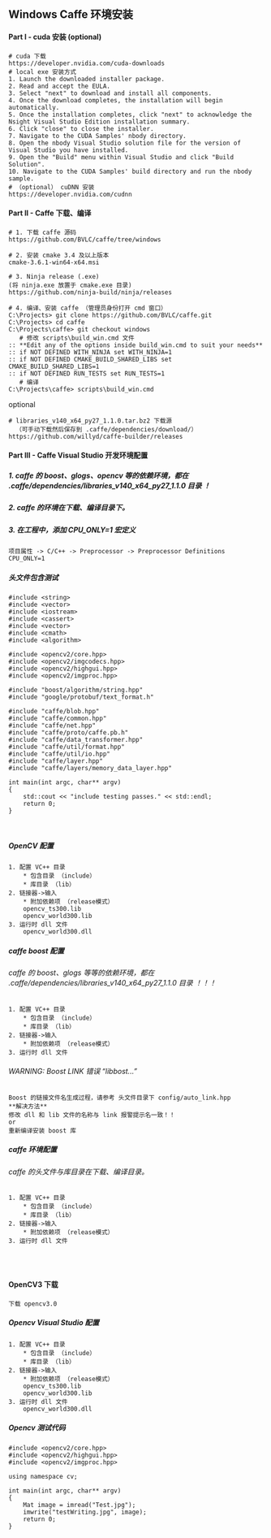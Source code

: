 ## Windows Caffe 环境安装


#### Part I - cuda 安装 (optional) 
```
# cuda 下载
https://developer.nvidia.com/cuda-downloads
# local exe 安装方式
1. Launch the downloaded installer package.
2. Read and accept the EULA.
3. Select "next" to download and install all components.
4. Once the download completes, the installation will begin automatically.
5. Once the installation completes, click "next" to acknowledge the Nsight Visual Studio Edition installation summary.
6. Click "close" to close the installer.
7. Navigate to the CUDA Samples' nbody directory.
8. Open the nbody Visual Studio solution file for the version of Visual Studio you have installed. 
9. Open the "Build" menu within Visual Studio and click "Build Solution". 
10. Navigate to the CUDA Samples' build directory and run the nbody sample. 
# （optional） cuDNN 安装
https://developer.nvidia.com/cudnn
```


#### Part II - Caffe 下载、编译
```
# 1. 下载 caffe 源码
https://github.com/BVLC/caffe/tree/windows

# 2. 安装 cmake 3.4 及以上版本
cmake-3.6.1-win64-x64.msi

# 3. Ninja release (.exe)
(将 ninja.exe 放置于 cmake.exe 目录)
https://github.com/ninja-build/ninja/releases

# 4. 编译、安装 caffe （管理员身份打开 cmd 窗口）
C:\Projects> git clone https://github.com/BVLC/caffe.git
C:\Projects> cd caffe
C:\Projects\caffe> git checkout windows
   # 修改 scripts\build_win.cmd 文件
:: **Edit any of the options inside build_win.cmd to suit your needs**
:: if NOT DEFINED WITH_NINJA set WITH_NINJA=1
:: if NOT DEFINED CMAKE_BUILD_SHARED_LIBS set CMAKE_BUILD_SHARED_LIBS=1
:: if NOT DEFINED RUN_TESTS set RUN_TESTS=1
   # 编译
C:\Projects\caffe> scripts\build_win.cmd
```
optional
```
# libraries_v140_x64_py27_1.1.0.tar.bz2 下载源
  （可手动下载然后保存到 .caffe/dependencies/download/）
https://github.com/willyd/caffe-builder/releases
```


#### Part III - Caffe Visual Studio 开发环境配置

##### 1. caffe 的 boost、glogs、opencv 等的依赖环境，都在 .caffe/dependencies/libraries_v140_x64_py27_1.1.0 目录 ！
##### 2. caffe 的环境在下载、编译目录下。
##### 3. 在工程中，添加 CPU_ONLY=1 宏定义
```
项目属性 -> C/C++ -> Preprocessor -> Preprocessor Definitions
CPU_ONLY=1
```

##### 头文件包含测试
```
#include <string>
#include <vector>
#include <iostream>
#include <cassert>
#include <vector>
#include <cmath>
#include <algorithm>

#include <opencv2/core.hpp>
#include <opencv2/imgcodecs.hpp>
#include <opencv2/highgui.hpp>
#include <opencv2/imgproc.hpp>

#include "boost/algorithm/string.hpp"
#include "google/protobuf/text_format.h"

#include "caffe/blob.hpp"
#include "caffe/common.hpp"
#include "caffe/net.hpp"
#include "caffe/proto/caffe.pb.h"
#include "caffe/data_transformer.hpp"
#include "caffe/util/format.hpp"
#include "caffe/util/io.hpp"
#include "caffe/layer.hpp"
#include "caffe/layers/memory_data_layer.hpp"

int main(int argc, char** argv)
{
    std::cout << "include testing passes." << std::endl;
    return 0;
}
```

<br>

##### OpenCV 配置
```
1. 配置 VC++ 目录
	* 包含目录 （include）
	* 库目录 （lib）
2. 链接器->输入
	* 附加依赖项 （release模式）
	opencv_ts300.lib
	opencv_world300.lib
3. 运行时 dll 文件
	opencv_world300.dll
```

##### caffe boost 配置
###### caffe 的 boost、glogs 等等的依赖环境，都在 .caffe/dependencies/libraries_v140_x64_py27_1.1.0 目录 ！！！
```
1. 配置 VC++ 目录
    * 包含目录 （include）
	* 库目录 （lib）
2. 链接器->输入
	* 附加依赖项 （release模式）
3. 运行时 dll 文件
``` 
###### WARNING: Boost LINK 错误 “libbost...”
```
Boost 的链接文件名生成过程，请参考 头文件目录下 config/auto_link.hpp
**解决方法**
修改 dll 和 lib 文件的名称与 link 报警提示名一致！！
or
重新编译安装 boost 库
```

##### caffe 环境配置
###### caffe 的头文件与库目录在下载、编译目录。
```
1. 配置 VC++ 目录
    * 包含目录 （include）
	* 库目录 （lib）
2. 链接器->输入
	* 附加依赖项 （release模式）
3. 运行时 dll 文件
```

<br>
<br>

#### OpenCV3 下载
```
下载 opencv3.0
```

##### Opencv Visual Studio 配置
```
1. 配置 VC++ 目录
	* 包含目录 （include）
	* 库目录 （lib）
2. 链接器->输入
	* 附加依赖项 （release模式）
	opencv_ts300.lib
	opencv_world300.lib
3. 运行时 dll 文件
	opencv_world300.dll
```

##### Opencv 测试代码
```
#include <opencv2/core.hpp>
#include <opencv2/highgui.hpp>
#include <opencv2/imgproc.hpp>

using namespace cv;

int main(int argc, char** argv)
{
	Mat image = imread("Test.jpg");
	imwrite("testWriting.jpg", image);
	return 0;
}
```
